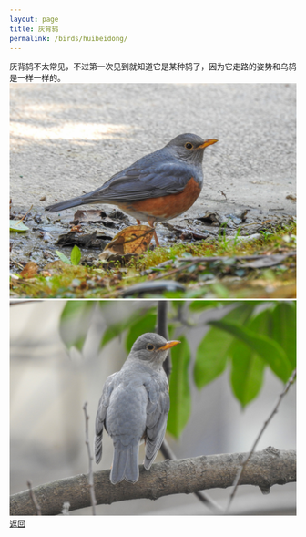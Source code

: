 ```yaml
---
layout: page
title: 灰背鸫
permalink: /birds/huibeidong/
---
```

灰背鸫不太常见，不过第一次见到就知道它是某种鸫了，因为它走路的姿势和乌鸫是一样一样的。
![](../picture/灰背鸫/DSCN0943.jpg)
![](../picture/灰背鸫/DSCN0838.jpg)
[返回](../../)
